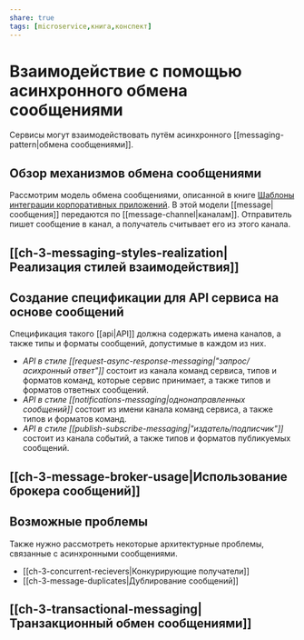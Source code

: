 ```yaml
---
share: true
tags: [microservice,книга,конспект]
---
```

# Взаимодействие с помощью асинхронного обмена сообщениями
Сервисы могут взаимодействовать путём асинхронного [[messaging-pattern|обмена сообщениями]].
## Обзор механизмов обмена сообщениями
Рассмотрим модель обмена сообщениями, описанной в книге [Шаблоны интеграции корпоративных приложений](https://www.ozon.ru/product/shablony-integratsii-korporativnyh-prilozheniy-signature-series-151531716/). В этой модели [[message|сообщения]] передаются по [[message-channel|каналам]]. Отправитель пишет сообщение в канал, а получатель считывает его из этого канала.

## [[ch-3-messaging-styles-realization|Реализация стилей взаимодействия]]

## Создание спецификации для API сервиса на основе сообщений
 Спецификация такого [[api|API]] должна содержать имена каналов, а также типы и форматы сообщений, допустимые в каждом из них. 
 - *API в стиле [[request-async-response-messaging|"запрос/асихронный ответ"]]* состоит из канала команд сервиса, типов и форматов команд, которые сервис принимает, а также типов и форматов ответных сообщений.
 - *API в стиле [[notifications-messaging|однонаправленных сообщений]]* состоит из имени канала команд сервиса, а также типов и форматов команд.
 - *API в стиле [[publish-subscribe-messaging|"издатель/подписчик"]]* состоит из канала событий, а также типов и форматов публикуемых сообщений.

## [[ch-3-message-broker-usage|Использование брокера сообщений]]

## Возможные проблемы
Также нужно рассмотреть некоторые архитектурные проблемы, связанные с 
асинхронными сообщениями.
- [[ch-3-concurrent-recievers|Конкурирующие получатели]]
- [[ch-3-message-duplicates|Дублирование сообщений]]

## [[ch-3-transactional-messaging|Транзакционный обмен сообщениями]]


